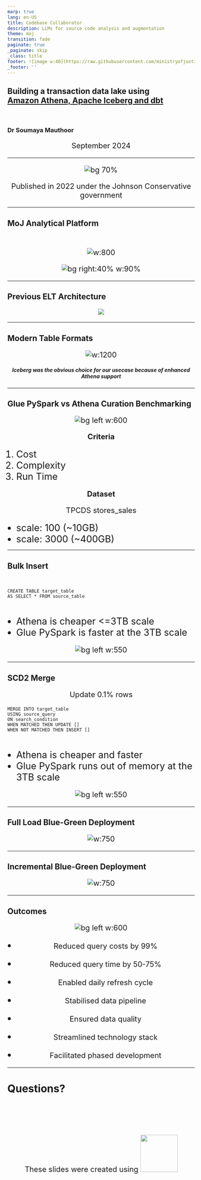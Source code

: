 ```yaml
---
marp: true
lang: en-US
title: Codebase Collaborator
description: LLMs for source code analysis and augmentation
theme: moj
transition: fade
paginate: true
_paginate: skip
_class: title
footer: ![image w:40](https://raw.githubusercontent.com/ministryofjustice/marp-moj-theme/main/images/moj.png)
_footer: ''
---
```


<!-- _header: ![w:100](https://raw.githubusercontent.com/ministryofjustice/marp-moj-theme/main/images/moj.png) -->

## Building a transaction data lake  using<br/> [Amazon Athena, Apache Iceberg and dbt](https://github.com/moj-analytical-services/dmet-cfe/iceberg_athena_dbt)

<br/>

### Dr Soumaya Mauthoor

September 2024

---
<style scoped>
section {
  justify-content: flex-end;
}
</style>

![bg 70%](https://assets.publishing.service.gov.uk/media/6241e4dae90e075f06b37247/digi-strategy-2025.jpg)

Published in 2022 under the Johnson Conservative government

<!-- 
https://intranet.justice.gov.uk/blog/becoming-a-truly-data-led-justice-system/

Our data strategy:

We will improve justice outcomes through data driven insight and innovation.
We will ensure data meets user needs.
We will build a data culture to value data as a strategic asset.
-->

---
## MoJ Analytical Platform

</br>

![w:800](https://user-guidance.analytical-platform.service.justice.gov.uk/images/overview/analytical-platform.excalidraw.png)

![bg right:40% w:90%](./images/cjs_dashboard.png)

--- 

<style scoped>
p { text-align: center; }
</style>

## Previous ELT Architecture

![](./images/previous_etl_architecture.excalidraw.png)

---

<style scoped>
p, h5 { 
  text-align: center; 
}
</style>

## Modern Table Formats

<!-- Provide a table-like abstraction on top of native file formats like Parquet by storing additional metadata. -->

![w:1200](https://miro.medium.com/v2/resize:fit:720/format:webp/1*H_goBvOV52AUid4egopzGw.png)

##### **Iceberg** was the obvious choice for our usecase because of enhanced Athena support


---

<style scoped>
li { 
  font-size: 25px; 
}
</style>


## Glue PySpark vs Athena Curation Benchmarking

![bg left w:600](./images/athena_vs_glue.excalidraw.png)

**Criteria**
1. Cost
2. Complexity
3. Run Time

**Dataset**

TPCDS stores_sales

- scale: 100 (~10GB)
- scale: 3000 (~400GB)

---
## Bulk Insert

<br/>

```
CREATE TABLE target_table
AS SELECT * FROM source_table
```
<br/>

- Athena is cheaper <=3TB scale
- Glue PySpark is faster at the 3TB scale

![bg left w:550](./images/bulk_insert.png)

---
## SCD2 Merge

Update 0.1% rows 

```
MERGE INTO target_table
USING source_query
ON search_condition
WHEN MATCHED THEN UPDATE []
WHEN NOT MATCHED THEN INSERT []
```
<br/>

- Athena is cheaper and faster
- Glue PySpark runs out of memory at the 3TB scale

![bg left w:550](./images/scd2_merge.png)

---

<style scoped>
p { 
  text-align: center; 
}
</style>

## Full Load Blue-Green Deployment

![w:750](./images/wap.excalidraw.png)

---

<style scoped>
p { 
  text-align: center; 
}
</style>

## Incremental Blue-Green Deployment

![w:750](./images/wap_incremental.excalidraw.png)

---

## Outcomes

![bg left w:600](./images/glue_vs_athena_costs.png)

- Reduced query costs by 99%

- Reduced query time by 50-75%
- Enabled daily refresh cycle
- Stabilised data pipeline
- Ensured data quality
- Streamlined technology stack
- Facilitated phased development

---

<!-- _class: title -->
<style scoped>
p { 
  font-size: 20px; 
}
</style>

# Questions?

<br/>
<br/>
<br/>
<br/>

These slides were created using <img style="width:100px" src="https://github.com/marp-team/marp/raw/main/marp-dark.png">

